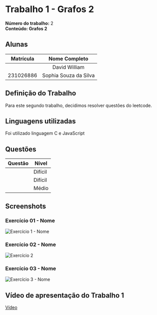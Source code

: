 # Trabalho 1 - Grafos 2

**Número do trabalho:** 2 <br>
**Conteúdo: Grafos 2**

## Alunas

| Matrícula |        Nome Completo       |
|:---------:|:-------------:|
|  | David William |
| 231026886 | Sophia Souza da Silva |

## Definição do Trabalho

Para este segundo trabalho, decidimos resolver questões do leetcode.

## Linguagens utilizadas

Foi utilizado linguagem C e JavaScript

## Questões

| Questão | Nível  |
|---------|--------|
| []() | Difícil |
| []() | Difícil |
| []() | Médio |


## Screenshots

### Exercício 01 - Nome

![Exercício 1 - Nome]()

### Exercício 02 - Nome

![Exercício 2]()

### Exercício 03 - Nome

![Exercício 3 - Nome]()


## Vídeo de apresentação do Trabalho 1
[Vídeo]()
